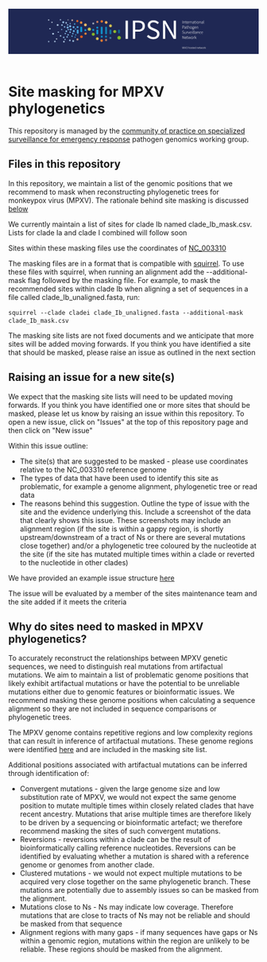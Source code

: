 ![image](img/ipsn.png) 

# Site masking for MPXV phylogenetics

This repository is managed by the  [community of practice on specialized surveillance for emergency response](https://github.com/WHO-Collaboratory/collaboratory-mpox-genomics-community) pathogen genomics working group.

## Files in this repository

In this repository, we maintain a list of the genomic positions that we recommend to mask when reconstructing phylogenetic trees for monkeypox virus (MPXV). The rationale behind site masking is discussed [below](#why-do-sites-need-to-be-masked-in-MPXV-phylogenetics)

We currently maintain a list of sites for clade Ib named clade_Ib_mask.csv. Lists for clade Ia and clade I combined will follow soon

Sites within these masking files use the coordinates of [NC_003310](https://www.ncbi.nlm.nih.gov/nuccore/NC_003310.1)

The masking files are in a format that is compatible with [squirrel](https://github.com/aineniamh/squirrel). To use these files with squirrel, when running an alignment add the --additional-mask flag followed by the masking file. For example, to mask the recommended sites within clade Ib when aligning a set of sequences in a file called clade_Ib_unaligned.fasta, run:

```
squirrel --clade cladei clade_Ib_unaligned.fasta --additional-mask clade_Ib_mask.csv
```

The masking site lists are not fixed documents and we anticipate that more sites will be added moving forwards. If you think you have identified a site that should be masked, please raise an issue as outlined in the next section

## Raising an issue for a new site(s)

We expect that the masking site lists will need to be updated moving forwards. If you think you have identified one or more sites that should be masked, please let us know by raising an issue within this repository. To open a new issue, click on "Issues" at the top of this repository page and then click on "New issue"

Within this issue outline:
* The site(s) that are suggested to be masked - please use coordinates relative to the NC_003310 reference genome
* The types of data that have been used to identify this site as problematic, for example a genome alignment, phylogenetic tree or read data
* The reasons behind this suggestion. Outline the type of issue with the site and the evidence underlying this. Include a screenshot of the data that clearly shows this issue. These screenshots may include an alignment region (if the site is within a gappy region, is shortly upstream/downstream of a tract of Ns or there are several mutations close together) and/or a phylogenetic tree coloured by the nucleotide at the site (if the site has mutated multiple times within a clade or reverted to the nucleotide in other clades)

We have provided an example issue structure [here](https://github.com/WHO-Collaboratory/collaboratory-mpox-genomics-phylomasking/issues/1)

The issue will be evaluated by a member of the sites maintenance team and the site added if it meets the criteria

## Why do sites need to masked in MPXV phylogenetics?

To accurately reconstruct the relationships between MPXV genetic sequences, we need to distinguish real mutations from artifactual mutations. We aim to maintain a list of problematic genome positions that likely exhibit artifactual mutations or have the potential to be unreliable mutations either due to genomic features or bioinformatic issues. We recommend masking these genome positions when calculating a sequence alignment so they are not included in sequence comparisons or phylogenetic trees.

The MPXV genome contains repetitive regions and low complexity regions that can result in inference of artifactual mutations. These genome regions were identified [here](https://www.science.org/doi/10.1126/science.adg8116) and are included in the masking site list.

Additional positions associated with artifactual mutations can be inferred through identification of:
* Convergent mutations - given the large genome size and low substitution rate of MPXV, we would not expect the same genome position to mutate multiple times within closely related clades that have recent ancestry. Mutations that arise multiple times are therefore likely to be driven by a sequencing or bioinformatic artefact; we therefore recommend masking the sites of such convergent mutations.
* Reversions - reversions within a clade can be the result of bioinformatically calling reference nucleotides. Reversions can be identified by evaluating whether a mutation is shared with a reference genome or genomes from another clade.
* Clustered mutations - we would not expect multiple mutations to be acquired very close together on the same phylogenetic branch. These mutations are potentially due to assembly issues so can be masked from the alignment.
* Mutations close to Ns - Ns may indicate low coverage. Therefore mutations that are close to tracts of Ns may not be reliable and should be masked from that sequence
* Alignment regions with many gaps - if many sequences have gaps or Ns within a genomic region, mutations within the region are unlikely to be reliable. These regions should be masked from the alignment.

